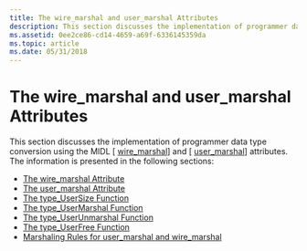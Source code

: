 ```yaml
---
title: The wire_marshal and user_marshal Attributes
description: This section discusses the implementation of programmer data type conversion using the MIDL \ wire\_marshal\ and \ user\_marshal\ attributes.
ms.assetid: 0ee2ce86-cd14-4659-a69f-6336145359da
ms.topic: article
ms.date: 05/31/2018
---
```


# The wire\_marshal and user\_marshal Attributes

This section discusses the implementation of programmer data type conversion using the MIDL \[ [wire\_marshal](/windows/desktop/Midl/wire-marshal)\] and \[ [user\_marshal](/windows/desktop/Midl/user-marshal)\] attributes. The information is presented in the following sections:

-   [The wire\_marshal Attribute](the-wire-marshal-attribute.md)
-   [The user\_marshal Attribute](the-user-marshal-attribute.md)
-   [The type\_UserSize Function](the-type-usersize-function.md)
-   [The type\_UserMarshal Function](the-type-usermarshal-function.md)
-   [The type\_UserUnmarshal Function](the-type-userunmarshal-function.md)
-   [The type\_UserFree Function](the-type-userfree-function.md)
-   [Marshaling Rules for user\_marshal and wire\_marshal](marshaling-rules-for-user-marshal-and-wire-marshal.md)

 

 